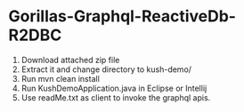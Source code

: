 # Gorillas-Graphql-ReactiveDb-R2DBC

1) Download attached zip file
2) Extract it and change directory to kush-demo/
3) Run mvn clean install
4) Run KushDemoApplication.java in Eclipse or Intellij
5) Use readMe.txt as client to invoke the graphql apis.
